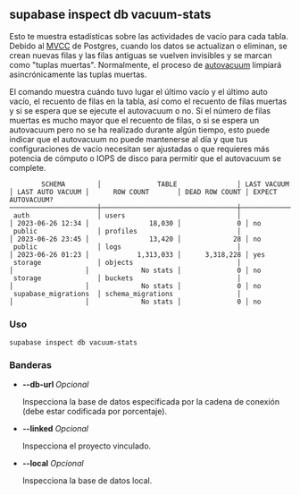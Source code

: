 ## supabase inspect db vacuum-stats

Esto te muestra estadísticas sobre las actividades de vacío para cada tabla. Debido al [MVCC](https://www.postgresql.org/docs/current/mvcc.html) de Postgres, cuando los datos se actualizan o eliminan, se crean nuevas filas y las filas antiguas se vuelven invisibles y se marcan como "tuplas muertas". Normalmente, el proceso de [autovacuum](https://supabase.com/docs/guides/platform/database-size#vacuum-operations) limpiará asincrónicamente las tuplas muertas.

El comando muestra cuándo tuvo lugar el último vacío y el último auto vacío, el recuento de filas en la tabla, así como el recuento de filas muertas y si se espera que se ejecute el autovacuum o no. Si el número de filas muertas es mucho mayor que el recuento de filas, o si se espera un autovacuum pero no se ha realizado durante algún tiempo, esto puede indicar que el autovacuum no puede mantenerse al día y que tus configuraciones de vacío necesitan ser ajustadas o que requieres más potencia de cómputo o IOPS de disco para permitir que el autovacuum se complete.

```
        SCHEMA        │              TABLE               │ LAST VACUUM │ LAST AUTO VACUUM │      ROW COUNT       │ DEAD ROW COUNT │ EXPECT AUTOVACUUM?
──────────────────────┼──────────────────────────────────┼─────────────┼──────────────────┼──────────────────────┼────────────────┼─────────────────────
 auth                 │ users                            │             │ 2023-06-26 12:34 │               18,030 │              0 │ no
 public               │ profiles                         │             │ 2023-06-26 23:45 │               13,420 │             28 │ no
 public               │ logs                             │             │ 2023-06-26 01:23 │            1,313,033 │      3,318,228 │ yes
 storage              │ objects                          │             │                  │             No stats │              0 │ no
 storage              │ buckets                          │             │                  │             No stats │              0 │ no
 supabase_migrations  │ schema_migrations                │             │                  │             No stats │              0 │ no

```

### Uso

```
supabase inspect db vacuum-stats
```

### Banderas

- **--db-url <string>** _Opcional_
    
    Inspecciona la base de datos especificada por la cadena de conexión (debe estar codificada por porcentaje).
    
- **--linked** _Opcional_
    
    Inspecciona el proyecto vinculado.
    
- **--local** _Opcional_
    
    Inspecciona la base de datos local.